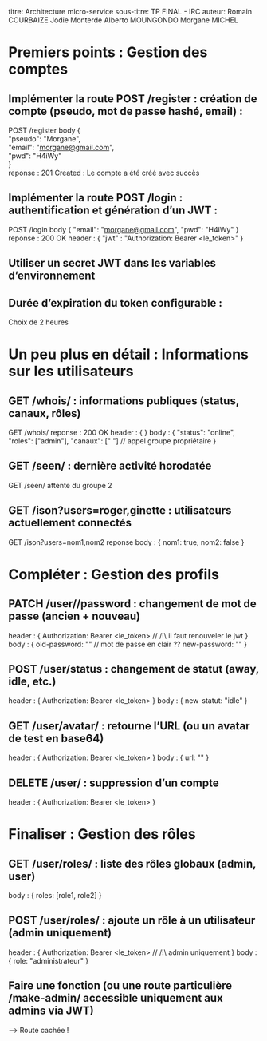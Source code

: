 titre: Architecture micro-service
sous-titre: TP FINAL - IRC
auteur: Romain COURBAIZE Jodie Monterde Alberto MOUNGONDO Morgane MICHEL


# Premiers points : Gestion des comptes

## Implémenter la route POST /register : création de compte (pseudo, mot de passe hashé, email) : 
POST /register body {  
    "pseudo": "Morgane",  
    "email": "morgane@gmail.com",  
    "pwd": "H4iWy"  
}  
reponse : 201 Created : Le compte a été créé avec succès

## Implémenter la route POST /login : authentification et génération d’un JWT : 
POST /login body {
    "email": "morgane@gmail.com",
    "pwd": "H4iWy"
}
reponse : 200 OK
header : {
    "jwt" : "Authorization: Bearer <le_token>" 
}

## Utiliser un secret JWT dans les variables d’environnement
## Durée d’expiration du token configurable : 
Choix de 2 heures 

# Un peu plus en détail : Informations sur les utilisateurs

## GET /whois/<pseudo> : informations publiques (status, canaux, rôles)
GET /whois/<pseudo> 
reponse : 200 OK 
header : {
}
body : {
    "status": "online",
    "roles": ["admin"],
    "canaux": [" "] // appel groupe propriétaire 
}

## GET /seen/<pseudo> : dernière activité horodatée
GET /seen/<pseudo> attente du groupe 2

## GET /ison?users=roger,ginette : utilisateurs actuellement connectés
GET /ison?users=nom1,nom2
reponse body : {
    nom1: true,
    nom2: false 
}

# Compléter : Gestion des profils
## PATCH /user/<pseudo>/password : changement de mot de passe (ancien + nouveau)
header : {
    Authorization: Bearer <le_token> // /!\ il faut renouveler le jwt
}
body : {
    old-password: "" // mot de passe en clair ??
    new-password: "" 
}

##  POST /user/status : changement de statut (away, idle, etc.)
header : {
    Authorization: Bearer <le_token> 
}
body : {
    new-statut: "idle" 
}

## GET /user/avatar/<pseudo> : retourne l’URL (ou un avatar de test en base64)
header : {
    Authorization: Bearer <le_token> 
}
body : {
    url: "" 
}

## DELETE /user/<pseudo> : suppression d’un compte
header : {
    Authorization: Bearer <le_token> 
}

# Finaliser : Gestion des rôles
## GET /user/roles/<pseudo> : liste des rôles globaux (admin, user)
body : {
    roles: [role1, role2] 
}

## POST /user/roles/<pseudo> : ajoute un rôle à un utilisateur (admin uniquement)
header : {
    Authorization: Bearer <le_token> // /!\ admin uniquement 
}
body : {
    role: "administrateur"
}
## Faire une fonction (ou une route particulière /make-admin/<pseudo> accessible uniquement aux admins via JWT)
--> Route cachée !
